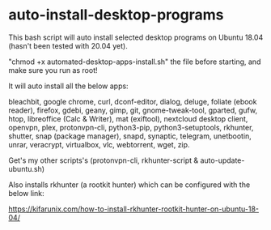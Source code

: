 # auto-install-desktop-programs
This bash script will auto install selected desktop programs on Ubuntu 18.04 (hasn't been tested with 20.04 yet).

"chmod +x automated-desktop-apps-install.sh" the file before starting, and make sure you run as root!

It will auto install all the below apps:

bleachbit, google chrome, curl, dconf-editor, dialog, deluge, foliate (ebook reader), firefox, gdebi, geany, gimp, git, gnome-tweak-tool, gparted, gufw, htop, libreoffice (Calc & Writer), mat (exiftool), nextcloud desktop client, openvpn, plex, protonvpn-cli, python3-pip, python3-setuptools, rkhunter, shutter, snap (package manager), snapd, synaptic, telegram, unetbootin, unrar, veracrypt, virtualbox, vlc, webtorrent, wget, zip.

Get's my other scripts's (protonvpn-cli, rkhunter-script & auto-update-ubuntu.sh)

Also installs rkhunter (a rootkit hunter) which can be configured with the below link:

https://kifarunix.com/how-to-install-rkhunter-rootkit-hunter-on-ubuntu-18-04/
